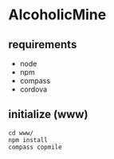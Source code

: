 # AlcoholicMine

## requirements

- node
- npm
- compass
- cordova

## initialize (www)

```
cd www/
npm install
compass copmile
```

